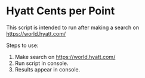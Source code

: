 # Hyatt Cents per Point

This script is intended to run after making a search on https://world.hyatt.com/

Steps to use:
1. Make search on https://world.hyatt.com/
2. Run script in console.
3. Results appear in console.
